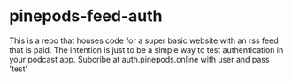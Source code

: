 # pinepods-feed-auth
This is a repo that houses code for a super basic website with an rss feed that is paid. The intention is just to be a simple way to test authentication in your podcast app. Subcribe at auth.pinepods.online with user and pass 'test'
